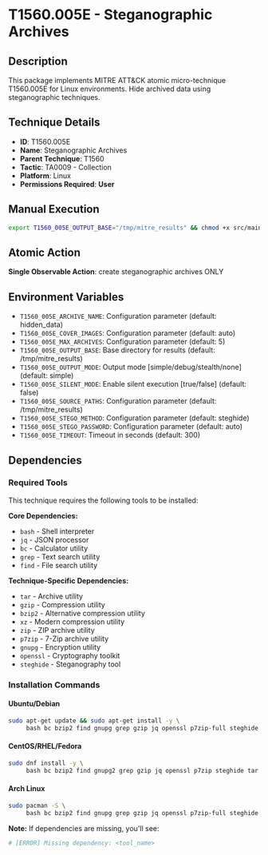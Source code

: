# T1560.005E - Steganographic Archives

## Description
This package implements MITRE ATT&CK atomic micro-technique T1560.005E for Linux environments. Hide archived data using steganographic techniques.

## Technique Details
- **ID**: T1560.005E
- **Name**: Steganographic Archives
- **Parent Technique**: T1560
- **Tactic**: TA0009 - Collection
- **Platform**: Linux
- **Permissions Required**: **User**

## Manual Execution
```bash
export T1560_005E_OUTPUT_BASE="/tmp/mitre_results" && chmod +x src/main.sh && ./src/main.sh
```

## Atomic Action
**Single Observable Action**: create steganographic archives ONLY

## Environment Variables
- `T1560_005E_ARCHIVE_NAME`: Configuration parameter (default: hidden_data)
- `T1560_005E_COVER_IMAGES`: Configuration parameter (default: auto)
- `T1560_005E_MAX_ARCHIVES`: Configuration parameter (default: 5)
- `T1560_005E_OUTPUT_BASE`: Base directory for results (default: /tmp/mitre_results)
- `T1560_005E_OUTPUT_MODE`: Output mode [simple/debug/stealth/none] (default: simple)
- `T1560_005E_SILENT_MODE`: Enable silent execution [true/false] (default: false)
- `T1560_005E_SOURCE_PATHS`: Configuration parameter (default: /tmp/mitre_results)
- `T1560_005E_STEGO_METHOD`: Configuration parameter (default: steghide)
- `T1560_005E_STEGO_PASSWORD`: Configuration parameter (default: auto)
- `T1560_005E_TIMEOUT`: Timeout in seconds (default: 300)

## Dependencies

### Required Tools
This technique requires the following tools to be installed:

**Core Dependencies:**
- `bash` - Shell interpreter
- `jq` - JSON processor  
- `bc` - Calculator utility
- `grep` - Text search utility
- `find` - File search utility

**Technique-Specific Dependencies:**
- `tar` - Archive utility
- `gzip` - Compression utility
- `bzip2` - Alternative compression utility
- `xz` - Modern compression utility  
- `zip` - ZIP archive utility
- `p7zip` - 7-Zip archive utility
- `gnupg` - Encryption utility
- `openssl` - Cryptography toolkit
- `steghide` - Steganography tool

### Installation Commands

#### Ubuntu/Debian
```bash
sudo apt-get update && sudo apt-get install -y \
     bash bc bzip2 find gnupg grep gzip jq openssl p7zip-full steghide outguess imagemagick tar xz-utils zip
```

#### CentOS/RHEL/Fedora  
```bash
sudo dnf install -y \
     bash bc bzip2 find gnupg2 grep gzip jq openssl p7zip steghide tar xz zip
```

#### Arch Linux
```bash
sudo pacman -S \
     bash bc bzip2 find gnupg grep gzip jq openssl p7zip-full steghide outguess imagemagick tar xz-utils zip
```

**Note:** If dependencies are missing, you'll see:
```bash
# [ERROR] Missing dependency: <tool_name>
```


